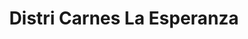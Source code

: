 ---
title: "Distri Carnes La Esperanza"
url: /bogota-d-c/distri-carnes-la-esperanza/
shop: carnicero
---